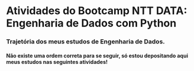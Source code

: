 # Atividades do Bootcamp NTT DATA: Engenharia de Dados com Python

### Trajetória dos meus estudos de Engenharia de Dados.

#### Não existe uma ordem correta para se seguir, só estou depositando aqui meus estudos nas seguintes atividades!
